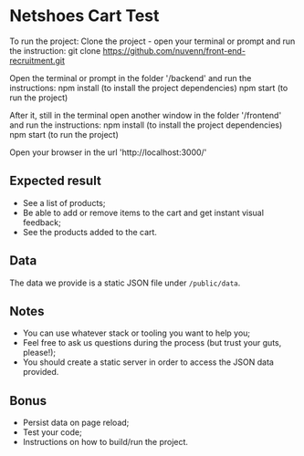 # Netshoes Cart Test

To run the project:
Clone the project - open your terminal or prompt and run the instruction:
git clone https://github.com/nuvenn/front-end-recruitment.git

Open the terminal or prompt in the folder '/backend' and run the instructions:
npm install (to install the project dependencies)
npm start (to run the project)

After it, still in the terminal open another window in the folder '/frontend' and run the instructions:
npm install (to install the project dependencies)
npm start (to run the project)

Open your browser in the url 'http://localhost:3000/'

## Expected result

* See a list of products;
* Be able to add or remove items to the cart and get instant visual feedback;
* See the products added to the cart.

## Data

The data we provide is a static JSON file under `/public/data`.

## Notes

* You can use whatever stack or tooling you want to help you;
* Feel free to ask us questions during the process (but trust your guts, please!);
* You should create a static server in order to access the JSON data provided.

## Bonus

* Persist data on page reload;
* Test your code;
* Instructions on how to build/run the project.
